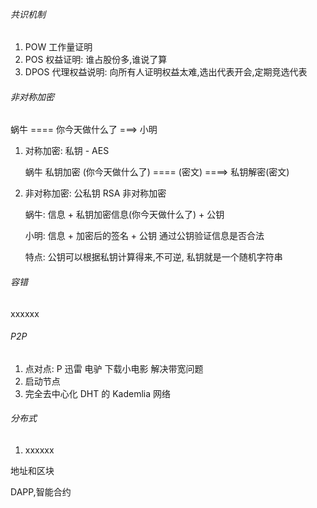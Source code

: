 ###### 共识机制

1. POW 工作量证明
2. POS 权益证明: 谁占股份多,谁说了算
3. DPOS 代理权益说明: 向所有人证明权益太难,选出代表开会,定期竞选代表

###### 非对称加密

蜗牛 ==== 你今天做什么了 ===> 小明

1. 对称加密: 私钥 - AES

   蜗牛 私钥加密 (你今天做什么了) ==== (密文) ====> 私钥解密(密文)

2. 非对称加密: 公私钥 RSA 非对称加密

   蜗牛: 信息 + 私钥加密信息(你今天做什么了) + 公钥

   小明: 信息 + 加密后的签名 + 公钥 通过公钥验证信息是否合法

   特点: 公钥可以根据私钥计算得来,不可逆, 私钥就是一个随机字符串

###### 容错

xxxxxx

###### P2P

1. 点对点: P 迅雷 电驴 下载小电影 解决带宽问题
2. 启动节点
3. 完全去中心化 DHT 的 Kademlia 网络

###### 分布式

1. xxxxxx

地址和区块

DAPP,智能合约
